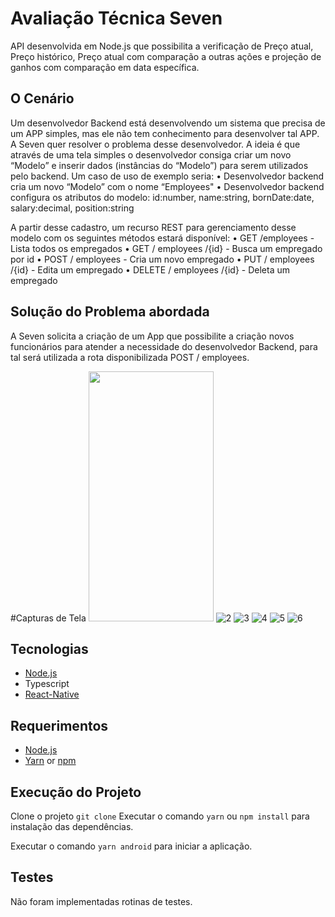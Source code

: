 # Avaliação Técnica Seven

API desenvolvida em Node.js que possibilita a verificação de Preço atual, Preço histórico, Preço atual com comparação a outras ações e projeção de ganhos com comparação em data específica.

## O Cenário

Um desenvolvedor Backend está desenvolvendo um sistema que precisa de um APP simples, mas ele não tem conhecimento para desenvolver tal APP. 
A Seven quer resolver o problema desse desenvolvedor. A ideia é que através de uma tela simples o desenvolvedor consiga criar um novo “Modelo” e inserir dados (instâncias do “Modelo”) para serem utilizados pelo backend.
Um caso de uso de exemplo seria:
• Desenvolvedor backend cria um novo “Modelo” com o nome “Employees"
• Desenvolvedor backend configura os atributos do modelo: id:number, name:string, bornDate:date, salary:decimal, position:string

A partir desse cadastro, um recurso REST para gerenciamento desse modelo com os seguintes métodos estará disponível:
• GET /employees - Lista todos os empregados
• GET / employees /{id} - Busca um empregado por id
• POST / employees - Cria um novo empregado
• PUT / employees /{id} - Edita um empregado
• DELETE / employees /{id} - Deleta um empregado

## Solução do Problema abordada

A Seven solicita a criação de um App que possibilite a criação novos funcionários para atender a necessidade do desenvolvedor Backend, para tal será utilizada a rota disponibilizada POST / employees.

#Capturas de Tela
<img src='https://user-images.githubusercontent.com/30155829/134657886-f9b09cec-3c12-4896-bf15-27498f25fd27.jpeg' width="200" height="400">
![2](https://user-images.githubusercontent.com/30155829/134657909-6c8df927-04d0-4806-aef0-866fc3ff4385.jpeg)
![3](https://user-images.githubusercontent.com/30155829/134657931-24c67dad-633c-49b4-9d09-740a28db0913.jpeg)
![4](https://user-images.githubusercontent.com/30155829/134657948-f193c9db-e40c-424f-952a-fe92ef05651d.jpeg)
![5](https://user-images.githubusercontent.com/30155829/134657962-7f6a0c14-d38e-48c0-9be5-3ac0d7b333a1.jpeg)
![6](https://user-images.githubusercontent.com/30155829/134657972-fc375ddc-9237-45a1-958f-2ce7df678568.jpeg)

## Tecnologias

- [Node.js](https://nodejs.org/en/)
- Typescript
- [React-Native](https://reactnative.dev/)

## Requerimentos

- [Node.js](https://nodejs.org/en/)
- [Yarn](https://classic.yarnpkg.com/) or [npm](https://www.npmjs.com/)

## Execução do Projeto

Clone o projeto `git clone`
Executar o comando `yarn` ou `npm install` para instalação das dependências.

Executar o comando `yarn android` para iniciar a aplicação.

## Testes

Não foram implementadas rotinas de testes.